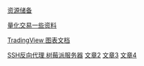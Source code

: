 

[资源储备](科技/金融项目/资源.md)

[量化交易一些资料](经济/股市/量化交易/)

[TradingView 图表文档](https://zlq4863947.gitbook.io/tradingview/home)

[SSH反向代理 树莓派服务器](https://iya.ng/2019/access-raspberry-pi-by-ssh-reverse-tunnel.html)  [文章2](https://blog.csdn.net/yjp19871013/article/details/105575054) [文章3](http://ukonline2000.com/?p=865&tszyxs=flh401) [文章4](https://www.jianshu.com/p/0129ebcc2aa8)

